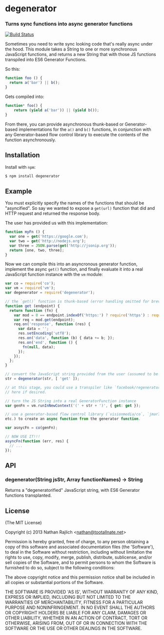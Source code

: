 degenerator
===========
### Turns sync functions into async generator functions
[![Build Status](https://travis-ci.org/TooTallNate/node-degenerator.png?branch=master)](https://travis-ci.org/TooTallNate/node-degenerator)

Sometimes you need to write sync looking code that's really async under the hood.
This module takes a String to one or more synchronous JavaScript functions, and
returns a new String that with those JS functions transpiled into ES6 Generator
Functions.

So this:

``` js
function foo () {
  return a('bar') || b();
}
```

Gets compiled into:

``` js
function* foo() {
    return (yield a('bar')) || (yield b());
}
```

From there, you can provide asynchronous thunk-based or Generator-based
implementations for the `a()` and `b()` functions, in conjunction with any
Generator-based flow control library to execute the contents of the
function asynchronously.


Installation
------------

Install with `npm`:

``` bash
$ npm install degenerator
```


Example
-------

You must explicitly specify the names of the functions that should be
"asyncified". So say we wanted to expose a `get(url)` function that did
and HTTP request and returned the response body.

The user has provided us with this implementation:

``` js
function myFn () {
  var one = get('https://google.com');
  var two = get('http://nodejs.org');
  var three = JSON.parse(get('http://jsonip.org'));
  return [one, two, three];
}
```

Now we can compile this into an asyncronous generator function, implement the
async `get()` function, and finally evaluate it into a real JavaScript function
instance with the `vm` module:


``` js
var co = require('co');
var vm = require('vm');
var degenerator = require('degenerator');

// the `get()` function is thunk-based (error handling omitted for brevity)
function get (endpoint) {
  return function (fn) {
    var mod = 0 == endpoint.indexOf('https:') ? require('https') : require('http');
    var req = mod.get(endpoint);
    req.on('response', function (res) {
      var data = '';
      res.setEncoding('utf8');
      res.on('data', function (b) { data += b; });
      res.on('end', function () {
        fn(null, data);
      });
    });
  };
}

// convert the JavaScript string provided from the user (assumed to be `str` var)
str = degenerator(str, [ 'get' ]);

// at this stage, you could use a transpiler like `facebook/regenerator`
// here if desired.

// turn the JS String into a real GeneratorFunction instance
var genFn = vm.runInNewContext('(' + str + ')', { get: get });

// use a generator-based flow control library (`visionmedia/co`, `jmar777/suspend`,
etc.) to create an async function from the generator function.

var asnycFn = co(genFn);

// NOW USE IT!!!
asyncFn(function (err, res) {
  // ...
});
```


API
---

### degenerator(String jsStr, Array functionNames) → String

Returns a "degeneratorified" JavaScript string, with ES6 Generator
functions transplanted.


License
-------

(The MIT License)

Copyright (c) 2013 Nathan Rajlich &lt;nathan@tootallnate.net&gt;

Permission is hereby granted, free of charge, to any person obtaining
a copy of this software and associated documentation files (the
'Software'), to deal in the Software without restriction, including
without limitation the rights to use, copy, modify, merge, publish,
distribute, sublicense, and/or sell copies of the Software, and to
permit persons to whom the Software is furnished to do so, subject to
the following conditions:

The above copyright notice and this permission notice shall be
included in all copies or substantial portions of the Software.

THE SOFTWARE IS PROVIDED 'AS IS', WITHOUT WARRANTY OF ANY KIND,
EXPRESS OR IMPLIED, INCLUDING BUT NOT LIMITED TO THE WARRANTIES OF
MERCHANTABILITY, FITNESS FOR A PARTICULAR PURPOSE AND NONINFRINGEMENT.
IN NO EVENT SHALL THE AUTHORS OR COPYRIGHT HOLDERS BE LIABLE FOR ANY
CLAIM, DAMAGES OR OTHER LIABILITY, WHETHER IN AN ACTION OF CONTRACT,
TORT OR OTHERWISE, ARISING FROM, OUT OF OR IN CONNECTION WITH THE
SOFTWARE OR THE USE OR OTHER DEALINGS IN THE SOFTWARE.

